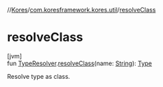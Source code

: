 //[Kores](../../index.md)/[com.koresframework.kores.util](index.md)/[resolveClass](resolve-class.md)

# resolveClass

[jvm]\
fun [TypeResolver](-type-resolver/index.md).[resolveClass](resolve-class.md)(name: [String](https://kotlinlang.org/api/latest/jvm/stdlib/kotlin/-string/index.html)): [Type](https://docs.oracle.com/javase/8/docs/api/java/lang/reflect/Type.html)

Resolve type as class.
